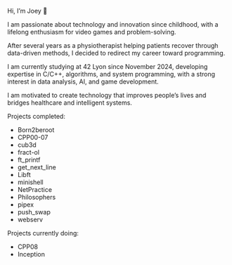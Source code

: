 Hi, I’m Joey 👋

I am passionate about technology and innovation since childhood, with a lifelong enthusiasm for video games and problem-solving.

After several years as a physiotherapist helping patients recover through data-driven methods, I decided to redirect my career toward programming.

I am currently studying at 42 Lyon since November 2024, developing expertise in C/C++, algorithms, and system programming, with a strong interest in data analysis, AI, and game development.

I am motivated to create technology that improves people’s lives and bridges healthcare and intelligent systems.

Projects completed:
- Born2beroot
- CPP00-07
- cub3d
- fract-ol
- ft_printf
- get_next_line
- Libft
- minishell
- NetPractice
- Philosophers
- pipex
- push_swap
- webserv

Projects currently doing:
- CPP08
- Inception
